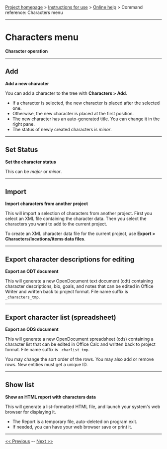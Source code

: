 [Project homepage](../index) > [Instructions for use](../usage) > [Online help](help) > Command reference: Characters menu

--- 

# Characters menu 

**Character operation**

--- 

## Add

**Add a new character**

You can add a character to the tree with **Characters > Add**.

- If a character is selected, the new character is placed after the selected one.
- Otherwise, the new character is placed at the first position.   
- The new character has an auto-generated title. You can change it in the right pane.
- The status of newly created characters is *minor*.

--- 

## Set Status

**Set the character status**

This can be *major* or *minor*.

--- 

## Import

**Import characters from another project**

This will import a selection of characters from another project.
First you select an XML file containing the character data. 
Then you select the characters you want to add to the current project.

To create an XML character data file for the current project,
use **Export > Characters/locations/items data files**.

---

## Export character descriptions for editing 

**Export an ODT document**

This will generate a new OpenDocument text document (odt) containing
character descriptions, bio, goals, and notes that can be edited in Office
Writer and written back to project format. File name suffix is
`_characters_tmp`.

--- 

## Export character list (spreadsheet) 

**Export an ODS document**

This will generate a new OpenDocument spreadsheet (ods) containing a
character list that can be edited in Office Calc and written back to
project format. File name suffix is `_charlist_tmp`.

You may change the sort order of the rows. You may also add or remove
rows. New entities must get a unique ID.

--- 

## Show list

**Show an HTML report with characters data**

This will generate a list-formatted HTML file, and launch your system's web browser for displaying it. 

- The Report is a temporary file, auto-deleted on program exit.
- If needed, you can have your web browser save or print it.

---

[<< Previous](section_menu) -- [Next >>](locations_menu)